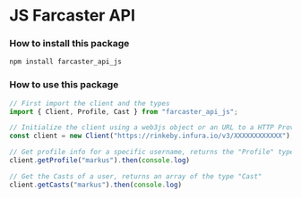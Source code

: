 # JS Farcaster API

### How to install this package

```bash
npm install farcaster_api_js
```

### How to use this package

```js
// First import the client and the types
import { Client, Profile, Cast } from "farcaster_api_js";

// Initialize the client using a web3js object or an URL to a HTTP Provider
const client = new Client("https://rinkeby.infura.io/v3/XXXXXXXXXXXX");

// Get profile info for a specific username, returns the "Profile" type
client.getProfile("markus").then(console.log)

// Get the Casts of a user, returns an array of the type "Cast"
client.getCasts("markus").then(console.log)
```

